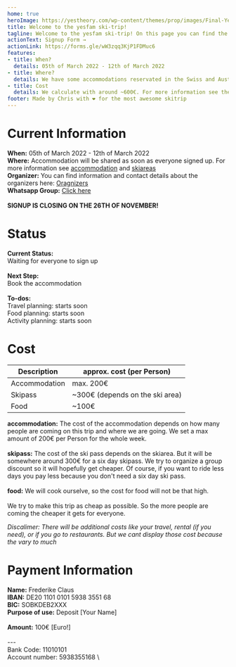 ```yaml
---
home: true
heroImage: https://yestheory.com/wp-content/themes/prop/images/Final-Yes-Theory-Logo.png
title: Welcome to the yesfam ski-trip!
tagline: Welcome to the yesfam ski-trip! On this page you can find the current status and all the information about the ski-trip. The Signup will close on the 26th of November 2021!
actionText: Signup Form →
actionLink: https://forms.gle/wW3zqq3KjP1FDMuc6
features:
- title: When?
  details: 05th of March 2022 - 12th of March 2022
- title: Where?
  details: We have some accommodations reservated in the Swiss and Austrian Alps. More Information about the exact accommodation are coming as soon as the signup is finished
- title: Cost
  details: We calculate with around ~600€. For more information see the cost section.
footer: Made by Chris with ❤️ for the most awesome skitrip
---
```


# Current Information
**When:** 05th of March 2022 - 12th of March 2022 \
**Where:** Accommodation will be shared as soon as everyone signed up. For more information see [accommodation](/accommodation/) and [skiareas](/skiarea/) \
**Organizer:** You can find information and contact details about the organizers here: [Oragnizers](/organizers/) \
**Whatsapp Group:** [Click here](https://chat.whatsapp.com/I1snqCa6e33330ESArl7Yb) \
\
**SIGNUP IS CLOSING ON THE 26TH OF NOVEMBER!**

# Status
**Current Status:** \
Waiting for everyone to sign up
\
\
**Next Step:** \
Book the accommodation
\
\
**To-dos:** \
Travel planning: starts soon \
Food planning: starts soon \
Activity planning: starts soon

# Cost

| Description | approx. cost (per Person) |
| ----------- | ----------- |
| Accommodation | max. 200€ |
| Skipass | ~300€ (depends on the ski area) |
| Food | ~100€ |

**accommodation:** The cost of the accommodation depends on how many people are coming on this trip and where we are going. We set a max amount of 200€ per Person for the whole week. \
\
**skipass:** The cost of the ski pass depends on the skiarea. But it will be somewhere around 300€ for a six day skipass. We try to organize a group discount so it will hopefully get cheaper. Of course, if you want to ride less days you pay less because you don't need a six day ski pass. \
\
**food:** We will cook ourselve, so the cost for food will not be that high. \
\
We try to make this trip as cheap as possible. So the more people are coming the cheaper it gets for everyone.

*Discalimer: There will be additional costs like your travel, rental (if you need), or if you go to restaurants. But we cant display those cost because the vary to much* 

# Payment Information
**Name:** Frederike Claus \
**IBAN:** DE20 1101 0101 5938 3551 68 \
**BIC:** SOBKDEB2XXX \
**Purpose of use:** Deposit [Your Name] \
\
**Amount:** 100€ [Euro!] \
\
--- \
Bank Code: 11010101 \
Account number: 5938355168 \
